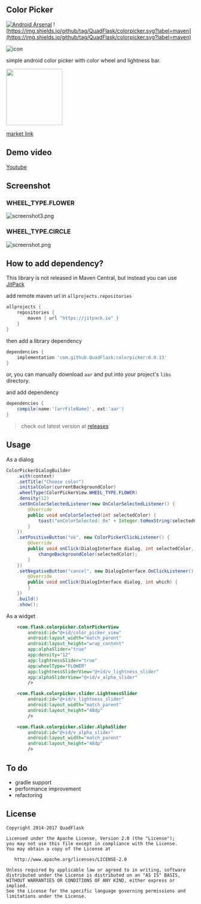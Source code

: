 Color Picker
-------------
[![Android Arsenal](https://img.shields.io/badge/Android%20Arsenal-Color%20Picker-brightgreen.svg?style=flat)](http://android-arsenal.com/details/1/1693)
![https://img.shields.io/github/tag/QuadFlask/colorpicker.svg?label=maven](https://img.shields.io/github/tag/QuadFlask/colorpicker.svg?label=maven)

![icon](https://github.com/QuadFlask/colorpicker/blob/master/app/src/main/res/drawable-xxxhdpi/ic_launcher.png)

simple android color picker with color wheel and lightness bar.

[<img src="https://upload.wikimedia.org/wikipedia/commons/thumb/c/cd/Get_it_on_Google_play.svg/800px-Get_it_on_Google_play.svg.png" width="150px">](https://play.google.com/store/apps/details?id=com.flask.colorpicker.sample)

[market link](https://play.google.com/store/apps/details?id=com.flask.colorpicker.sample)

## Demo video

[Youtube](https://youtu.be/MwWi9X7eqNI)


## Screenshot

### WHEEL_TYPE.FLOWER
![screenshot3.png](https://github.com/QuadFlask/colorpicker/blob/master/screenshot/screenshot3.png)

### WHEEL_TYPE.CIRCLE
![screenshot.png](https://github.com/QuadFlask/colorpicker/blob/master/screenshot/screenshot.png)


## How to add dependency?

This library is not released in Maven Central, but instead you can use [JitPack](https://jitpack.io)

add remote maven url in `allprojects.repositories`

```groovy
allprojects {
	repositories {
		maven { url "https://jitpack.io" }
	}
}
```

then add a library dependency

```groovy
dependencies {
	implementation 'com.github.QuadFlask:colorpicker:0.0.13'
}
```

or, you can manually download `aar` and put into your project's `libs` directory.

and add dependency

```groovy
dependencies {
	compile(name:'[arrFileName]', ext:'aar')
}
```

> check out latest version at [releases](https://github.com/QuadFlask/colorpicker/releases)

## Usage
As a dialog
```java
ColorPickerDialogBuilder
	.with(context)
	.setTitle("Choose color")
	.initialColor(currentBackgroundColor)
	.wheelType(ColorPickerView.WHEEL_TYPE.FLOWER)
	.density(12)
	.setOnColorSelectedListener(new OnColorSelectedListener() {
		@Override
		public void onColorSelected(int selectedColor) {
			toast("onColorSelected: 0x" + Integer.toHexString(selectedColor));
		}
	})
	.setPositiveButton("ok", new ColorPickerClickListener() {
		@Override
		public void onClick(DialogInterface dialog, int selectedColor, Integer[] allColors) {
			changeBackgroundColor(selectedColor);
		}
	})
	.setNegativeButton("cancel", new DialogInterface.OnClickListener() {
		@Override
		public void onClick(DialogInterface dialog, int which) {
		}
	})
	.build()
	.show();
```
As a widget
```xml
	<com.flask.colorpicker.ColorPickerView
		android:id="@+id/color_picker_view"
		android:layout_width="match_parent"
		android:layout_height="wrap_content"
		app:alphaSlider="true"
		app:density="12"
		app:lightnessSlider="true"
		app:wheelType="FLOWER"
		app:lightnessSliderView="@+id/v_lightness_slider"
	    app:alphaSliderView="@+id/v_alpha_slider"
		/>

	<com.flask.colorpicker.slider.LightnessSlider
		android:id="@+id/v_lightness_slider"
		android:layout_width="match_parent"
		android:layout_height="48dp"
		/>

	<com.flask.colorpicker.slider.AlphaSlider
		android:id="@+id/v_alpha_slider"
		android:layout_width="match_parent"
		android:layout_height="48dp"
		/>
```


## To do

* gradle support
* performance improvement
* refactoring


## License

```
Copyright 2014-2017 QuadFlask

Licensed under the Apache License, Version 2.0 (the "License");
you may not use this file except in compliance with the License.
You may obtain a copy of the License at

   http://www.apache.org/licenses/LICENSE-2.0

Unless required by applicable law or agreed to in writing, software
distributed under the License is distributed on an "AS IS" BASIS,
WITHOUT WARRANTIES OR CONDITIONS OF ANY KIND, either express or implied.
See the License for the specific language governing permissions and
limitations under the License.
```
